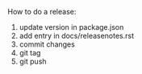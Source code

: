 How to do a release:

1. update version in package.json
2. add entry in docs/releasenotes.rst
3. commit changes
4. git tag <version>
5. git push

